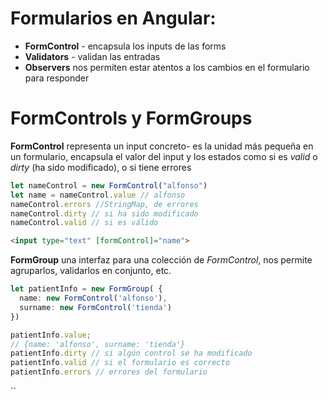 # Formularios en Angular:

- **FormControl** - encapsula los inputs de las forms
- **Validators** - validan las entradas
- **Observers** nos permiten estar atentos a los cambios en el formulario para responder

# FormControls y FormGroups

**FormControl** representa un input concreto- es la unidad más pequeña en un formulario, encapsula el valor del input y los estados como si es *valid* o *dirty* (ha sido modificado), o si tiene errores

```typescript
let nameControl = new FormControl("alfonso")
let name = nameControl.value // alfonso
nameControl.errors //StringMap, de errores
nameControl.dirty // si ha sido modificado
nameControl.valid // si es válido
```

```html
<input type="text" [formControl]="name">
```

**FormGroup** una interfaz para una colección de *FormControl*, nos permite agruparlos, validarlos en conjunto, etc.

```typescript
let patientInfo = new FormGroup( {
  name: new FormControl('alfonso'),
  surname: new FormControl('tienda')
})

patientInfo.value;
// {name: 'alfonso', surname: 'tienda'}
patientInfo.dirty // si algún control se ha modificado
patientInfo.valid // si el formulario es correcto
patientInfo.errors // errores del formulario
```

``
